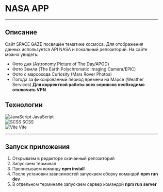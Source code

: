 # NASA APP
___

## Описание
Сайт SPACE GAZE посвящён тематике космоса. Для отображения данных используется API NASA и локальный репозиторий. На сайте можно увидеть: <br>
- Фото дня (Astronomy Picture of The Day/APOD) <br>
- Фото Земли (The Earth Polychromatic Imaging Camera/EPIC) <br>
- Фото с марсохода Curiosity (Mars Rover Photos) <br>
- Погода за фиксированный период времени на Марсе (Weather Services)
**Для корректной работы всех серивсов необходимо отключить VPN**
  
## Технологии
![JavaScript](https://simpleicons.org/icons/javascript.svg) JavaScript  
![SCSS](https://simpleicons.org/icons/sass.svg) SCSS  
![Vite](https://vitejs.dev/logo.svg) Vite  
___

## Запуск приложения
1. Открываем в редакторе скачанный репозиторий
2. Запускаем терминал
3. Прописываем команду **npm install**
4. После установки зависимостей запускаем сборку командой **npm run dev**
5. В отдельном терминале запускаем сервер командой **npm run server**
